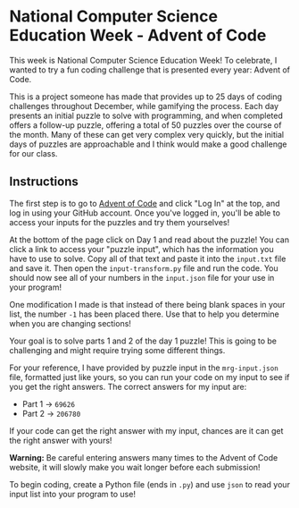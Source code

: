 # National Computer Science Education Week - Advent of Code

This week is National Computer Science Education Week! To celebrate, I wanted to try a fun coding challenge that is presented every year: Advent of Code.

This is a project someone has made that provides up to 25 days of coding challenges throughout December, while gamifying the process. Each day presents an initial puzzle to solve with programming, and when completed offers a follow-up puzzle, offering a total of 50 puzzles over the course of the month. Many of these can get very complex very quickly, but the initial days of puzzles are approachable and I think would make a good challenge for our class.

## Instructions

The first step is to go to [Advent of Code](https://adventofcode.com/) and click "Log In" at the top, and log in using your GitHub account. Once you've logged in, you'll be able to access your inputs for the puzzles and try them yourselves!

At the bottom of the page click on Day 1 and read about the puzzle! You can click a link to access your "puzzle input", which has the information you have to use to solve. Copy all of that text and paste it into the `input.txt` file and save it. Then open the `input-transform.py` file and run the code. You should now see all of your numbers in the `input.json` file for your use in your program!

One modification I made is that instead of there being blank spaces in your list, the number `-1` has been placed there. Use that to help you determine when you are changing sections!

Your goal is to solve parts 1 and 2 of the day 1 puzzle! This is going to be challenging and might require trying some different things.

For your reference, I have provided by puzzle input in the `mrg-input.json` file, formatted just like yours, so you can run your code on my input to see if you get the right answers. The correct answers for my input are:

- Part 1 -> `69626`
- Part 2 -> `206780`

If your code can get the right answer with my input, chances are it can get the right answer with yours!

**Warning:** Be careful entering answers many times to the Advent of Code website, it will slowly make you wait longer before each submission!

To begin coding, create a Python file (ends in `.py`) and use `json` to read your input list into your program to use!
